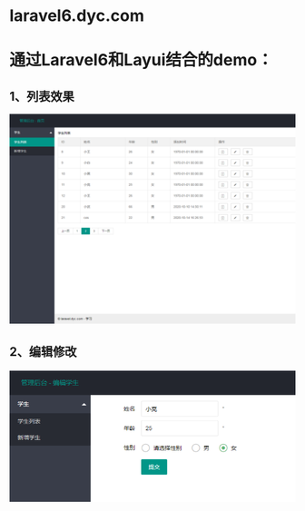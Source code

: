 # laravel6.dyc.com
# 通过Laravel6和Layui结合的demo：
## 1、列表效果
![avatar](https://raw.githubusercontent.com/dyc5288/laravel6.dyc.com/master/show/index.png)
## 2、编辑修改
![avatar](https://raw.githubusercontent.com/dyc5288/laravel6.dyc.com/master/show/edit.png)
